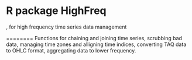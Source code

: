 # R package HighFreq
, for high frequency time series data management

========
Functions for chaining and joining time series, scrubbing bad data, managing time zones and alligning time indices, converting TAQ data to OHLC format, aggregating data to lower frequency.  
